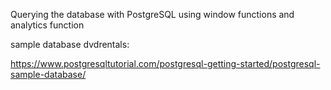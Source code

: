 Querying the database with PostgreSQL using window functions and analytics function

sample database dvdrentals: 

https://www.postgresqltutorial.com/postgresql-getting-started/postgresql-sample-database/
